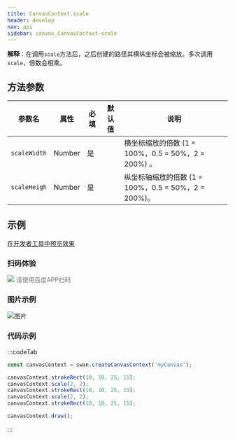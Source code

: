 ```yaml
---
title: CanvasContext.scale
header: develop
nav: api
sidebar: canvas_CanvasContext-scale
---
```


 
**解释**：在调用`scale`方法后，之后创建的路径其横纵坐标会被缩放。多次调用`scale`，倍数会相乘。

## 方法参数 

 
|参数名|属性|必填|默认值|说明|
|----|----|----|---|---|
| `scaleWidth`|Number|是||横坐标缩放的倍数 (1 = 100%，0.5 = 50%，2 = 200%) 。|
| `scaleHeigh`|Number|是||纵坐标轴缩放的倍数 (1 = 100%，0.5 = 50%，2 = 200%)。|
## 示例

<a href="swanide://fragment/20797ae6b76f08d393130138ca733ffe1573723645337" title="在开发者工具中预览效果" target="_self">在开发者工具中预览效果</a> 

### 扫码体验

<div class='scan-code-container'>
    <img src="https://b.bdstatic.com/miniapp/assets/images/doc_demo/pages_createCanvasContext.png" class="demo-qrcode-image" />
    <font color=#777 12px>请使用百度APP扫码</font>
</div>

###  图片示例  
![图片](../../../../img/scale.png)

### 代码示例 


:::codeTab
```js
const canvasContext = swan.createCanvasContext('myCanvas');

canvasContext.strokeRect(10, 10, 25, 15);
canvasContext.scale(2, 2);
canvasContext.strokeRect(10, 10, 25, 15);
canvasContext.scale(2, 2);
canvasContext.strokeRect(10, 10, 25, 15);

canvasContext.draw();
```
:::

